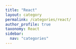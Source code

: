 ```yaml
---
title: "React"
layout: category
permalink: /categories/react/
author_profile: true
taxonomy: React
sidebar:
  nav: "categories"
---
```

